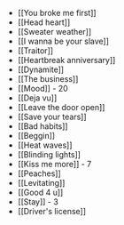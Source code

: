 - [[You broke me first]]
- [[Head heart]]
- [[Sweater weather]]
- [[I wanna be your slave]]
- [[Traitor]]
- [[Heartbreak anniversary]]
- [[Dynamite]]
- [[The business]]
- [[Mood]] - 20
- [[Deja vu]]
- [[Leave the door open]]
- [[Save your tears]]
- [[Bad habits]]
- [[Beggin]]
- [[Heat waves]]
- [[Blinding lights]]
- [[Kiss me more]] - 7
- [[Peaches]]
- [[Levitating]]
- [[Good 4 u]]
- [[Stay]] - 3
- [[Driver's license]]